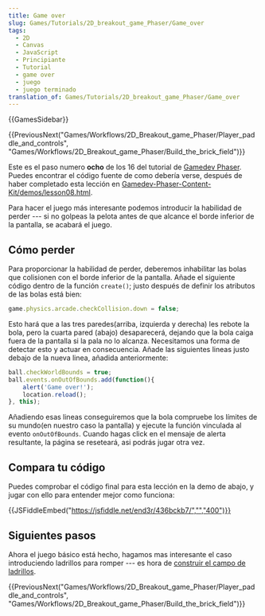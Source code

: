 ```yaml
---
title: Game over
slug: Games/Tutorials/2D_breakout_game_Phaser/Game_over
tags:
  - 2D
  - Canvas
  - JavaScript
  - Principiante
  - Tutorial
  - game over
  - juego
  - juego terminado
translation_of: Games/Tutorials/2D_breakout_game_Phaser/Game_over
---
```

{{GamesSidebar}}

{{PreviousNext("Games/Workflows/2D_Breakout_game_Phaser/Player_paddle_and_controls", "Games/Workflows/2D_Breakout_game_Phaser/Build_the_brick_field")}}

Este es el paso numero **ocho** de los 16 del tutorial de [Gamedev Phaser](/en-US/docs/Games/Workflows/2D_Breakout_game_Phaser). Puedes encontrar el código fuente de como debería verse, después de haber completado esta lección en [Gamedev-Phaser-Content-Kit/demos/lesson08.html](https://github.com/end3r/Gamedev-Phaser-Content-Kit/blob/gh-pages/demos/lesson08.html).

Para hacer el juego más interesante podemos introducir la habilidad de perder --- si no golpeas la pelota antes de que alcance el borde inferior de la pantalla, se acabará el juego.

## Cómo perder

Para proporcionar la habilidad de perder, deberemos inhabilitar las bolas que colisionen con el borde inferior de la pantalla. Añade el siguiente código dentro de la función `create()`; justo después de definir los atributos de las bolas está bien:

```js
game.physics.arcade.checkCollision.down = false;
```

Esto hará que a las tres paredes(arriba, izquierda y derecha) les rebote la bola, pero la cuarta pared (abajo) desaparecerá, dejando que la bola caiga fuera de la pantalla si la pala no lo alcanza. Necesitamos una forma de detectar esto y actuar en consecuencia. Añade las siguientes lineas justo debajo de la nueva linea, añadida anteriormente:

```js
ball.checkWorldBounds = true;
ball.events.onOutOfBounds.add(function(){
    alert('Game over!');
    location.reload();
}, this);
```

Añadiendo esas lineas conseguiremos que la bola compruebe los límites de su mundo(en nuestro caso la pantalla) y ejecute la función vinculada al evento `onOutOfBounds`. Cuando hagas click en el mensaje de alerta resultante, la página se reseteará, asi podrás jugar otra vez.

## Compara tu código

Puedes comprobar el código final para esta lección en la demo de abajo, y jugar con ello para entender mejor como funciona:

{{JSFiddleEmbed("https://jsfiddle.net/end3r/436bckb7/","","400")}}

## Siguientes pasos

Ahora el juego básico está hecho, hagamos mas interesante el caso introduciendo ladrillos para romper --- es hora de [construir el campo de ladrillos](/en-US/docs/Games/Workflows/2D_Breakout_game_Phaser/Build_the_brick_field).

{{PreviousNext("Games/Workflows/2D_Breakout_game_Phaser/Player_paddle_and_controls", "Games/Workflows/2D_Breakout_game_Phaser/Build_the_brick_field")}}
